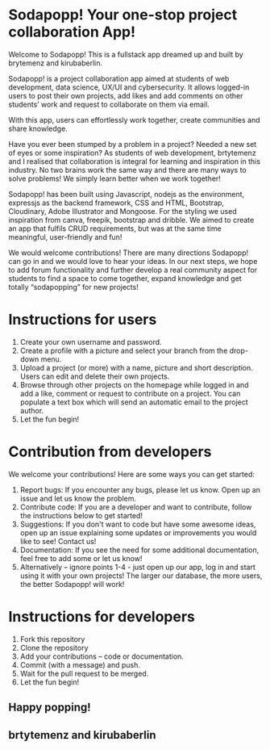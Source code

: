 # Sodapopp! Your one-stop project collaboration App!

Welcome to Sodapopp! This is a fullstack app dreamed up and built by brytemenz and kirubaberlin.

Sodapopp! is a project collaboration app aimed at students of web development, data science, UX/UI and cybersecurity. It allows logged-in users to post their own projects, add likes and add comments on other students’ work and request to collaborate on them via email. 

With this app, users can effortlessly work together, create communities and share knowledge. 

Have you ever been stumped by a problem in a project? Needed a new set of eyes or some inspiration? As students of web development, brtytemenz and I realised that collaboration is integral for learning and inspiration in this industry. No two brains work the same way and there are many ways to solve problems! We simply learn better when we work together!

Sodapopp! has been built using Javascript, nodejs as the environment, expressjs as the backend framework, CSS and HTML, Bootstrap, Cloudinary, Adobe Illustrator and Mongoose. For the styling we used inspiration from canva, freepik, bootstrap and dribble.  We aimed to create an app that fulfils CRUD requirements, but was at the same time meaningful, user-friendly and fun!

We would welcome contributions! There are many directions Sodapopp! can go in and we would love to hear your ideas. In our next steps, we hope to add forum functionality and further develop a real community aspect for students to find a space to come together, expand knowledge and get totally “sodapopping” for new projects!

# Instructions for users

1.	Create your own username and password.
2.	Create a profile with a picture and select your branch from the drop-down menu.
3.	Upload a project (or more) with a name, picture and short description. Users can edit and delete their own projects.
4.	Browse through other projects on the homepage while logged in and add a like, comment or request to contribute on a project. You can populate a text box which will send an automatic email to the project author.
5.	Let the fun begin!

# Contribution from developers

We welcome your contributions! Here are some ways you can get started:
1.	Report bugs: If you encounter any bugs, please let us know. Open up an issue and let us know the problem.
2.	Contribute code: If you are a developer and want to contribute, follow the instructions below to get started!
3.	Suggestions: If you don't want to code but have some awesome ideas, open up an issue explaining some updates or improvements you would like to see! Contact us!
4.	Documentation: If you see the need for some additional documentation, feel free to add some or let us know!
5.	Alternatively – ignore points 1-4 - just open up our app, log in and start using it with your own projects! The larger our database, the more users, the better Sodapopp! will work! 

# Instructions for developers

1.	Fork this repository
2.	Clone the repository
3.	Add your contributions – code or documentation.
4.	Commit (with a message) and push.
5.	Wait for the pull request to be merged.
6.	Let the fun begin!

 ## Happy popping! 
 
 ## brtytemenz and kirubaberlin

